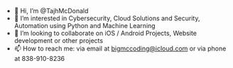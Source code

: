 - 👋 Hi, I’m @TajhMcDonald
- 👀 I’m interested in Cybersecurity, Cloud Solutions and Security, Automation using Python and Machine Learning
- 💞️ I’m looking to collaborate on iOS / Android Projects, Website development or other projects
- 📫 How to reach me: via email at bigmccoding@icloud.com or via phone at 838-910-8236

<!---
TajhMcDonald/TajhMcDonald is a ✨ special ✨ repository because its `README.md` (this file) appears on your GitHub profile.
You can click the Preview link to take a look at your changes.
--->
